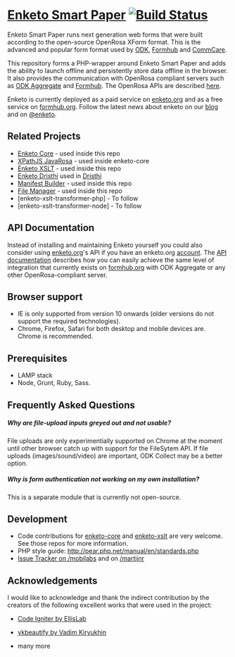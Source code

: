 [Enketo Smart Paper](http://enketo.org) [![Build Status](https://travis-ci.org/MartijnR/enketo.png)](https://travis-ci.org/MartijnR/enketo-core)
======

Enketo Smart Paper runs next generation web forms that were built according to the open-source OpenRosa XForm format. This is the advanced and popular form format used by [ODK](http://opendatakit.org), [Formhub](https://formhub.org) and [CommCare](http://www.commcarehq.org/home/). 

This repository forms a PHP-wrapper around Enketo Smart Paper and adds the ability to launch offline and persistently store data offline in the browser. It also provides the communication with OpenRosa compliant servers such as [ODK Aggregate](http://opendatakit.org/use/aggregate/) and [Formhub](https://formhub.org). The OpenRosa APIs are described [here](https://bitbucket.org/javarosa/javarosa/wiki/OpenRosaAPI).

Enketo is currently deployed as a paid service on [enketo.org](http://enketo.org) and as a free service on [formhub.org](http://formhub.org). Follow the latest news about enketo on our [blog](http://blog.enketo.org) and on [@enketo](https://twitter.com/enketo).

Related Projects
-----------
* [Enketo Core](https://github.com/MartijnR/enketo-core) - used inside this repo
* [XPathJS JavaRosa](https://github.com/MartijnR/xpathjs_javarosa) - used inside enketo-core
* [Enketo XSLT](https://github.com/MartijnR/enketo-xslt) - used inside this repo
* [Enketo Dristhi](https://github.com/MartijnR/enketo-drishti) used in [Dristhi](https://play.google.com/store/apps/details?id=org.ei.drishti)
* [Manifest Builder](https://github.com/MartijnR/Manifest-Builder) - used inside this repo
* [File Manager](https://github.com/MartijnR/file-manager) - used inside this repo
* [enketo-xslt-transformer-php] - To follow
* [enketo-xslt-transformer-node] - To follow

API Documentation
--------------
Instead of installing and maintaining Enketo yourself you could also consider using [enketo.org](https://enketo.org)'s API if you have an enketo.org [account](https://accounts.enketo.org). The [API documentation](http://apidocs.enketo.org) describes how you can easily achieve the same level of integration that currently exists on [formhub.org](https://formhub.org) with ODK Aggregate or any other OpenRosa-compliant server.

Browser support
---------------
* IE is only supported from version 10 onwards (older versions do not support the required technologies). 
* Chrome, Firefox, Safari for both desktop and mobile devices are. Chrome is recommended.

Prerequisites
-----------
* LAMP stack
* Node, Grunt, Ruby, Sass.

Frequently Asked Questions
---------------------------
##### Why are file-upload inputs greyed out and not usable?
File uploads are only experimentially supported on Chrome at the moment until other browser catch up with support for the FileSytem API. If file uploads (images/sound/video) are important, ODK Collect may be a better option.
##### Why is form authentication not working on my own installation?
This is a separate module that is currently not open-source. 

Development
-----------
* Code contributions for [enketo-core](https://github.com/MartijnR/enketo-core) and [enketo-xslt](https://github.com/MartijnR/enketo-xslt) are very welcome. See those repos for more information. 
* PHP style guide: http://pear.php.net/manual/en/standards.php
* [Issue Tracker on /mobilabs](https://github.com/modilabs/enketo/issues) and on [/martijnr](https://github.com/MartijnR/enketo/issues)

Acknowledgements
----------------
I would like to acknowledge and thank the indirect contribution by the creators of the following excellent works that were used in the project:

* [Code Igniter by EllisLab](http://codeigniter.com)
* [vkbeautify by Vadim Kiryukhin](https://github.com/vkiryukhin/vkBeautify)

* many more
